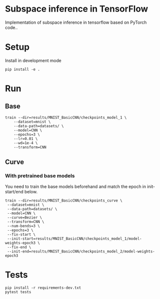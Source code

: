 # Subspace inference in TensorFlow
Implementation of subspace inference in tensorflow based on PyTorch code..

# Setup

Install in development mode

```console
pip install -e .
```

# Run

## Base

```console
train --dir=results/MNIST_BasicCNN/checkpoints_model_1 \
    --dataset=mnist \
    --data-path=datasets/ \
    --model=CNN \
    --epochs=3 \
    --lr=0.01 \
    --wd=1e-4 \
    --transform=CNN 
```

## Curve
### With pretrained base models

You need to train the base models beforehand and match the epoch in init-start/end below.

```console
train --dir=results/MNIST_BasicCNN/checkpoints_curve \
 --dataset=mnist \
 --data-path=datasets/ \
 --model=CNN \
 --curve=Bezier \
 --transform=CNN \
 --num-bends=3 \
 --epochs=3 \
 --fix-start \
 --init-start=results/MNIST_BasicCNN/checkpoints_model_1/model-weights-epoch3 \
 --fix-end \
 --init-end=results/MNIST_BasicCNN/checkpoints_model_2/model-weights-epoch3
```

# Tests

```console
pip install -r requirements-dev.txt
pytest tests
```
